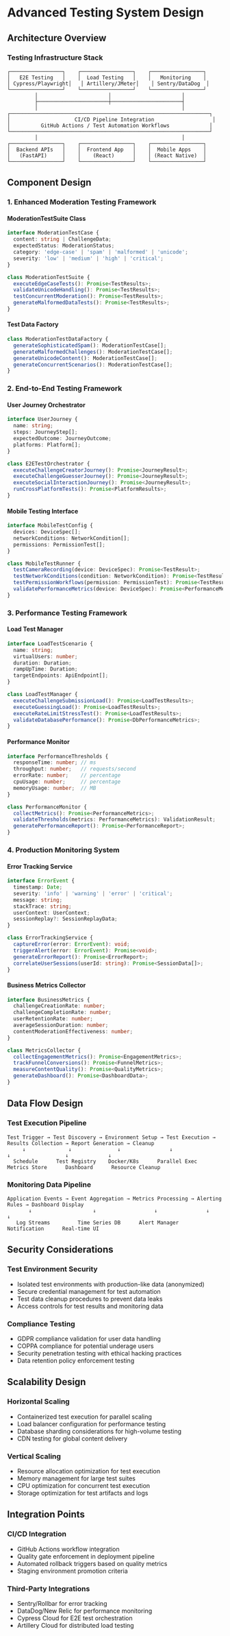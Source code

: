 # Advanced Testing System Design

## Architecture Overview

### Testing Infrastructure Stack
```
┌─────────────────┐    ┌─────────────────┐    ┌─────────────────┐
│   E2E Testing   │    │  Load Testing   │    │   Monitoring    │
│ Cypress/Playwright│   │ Artillery/JMeter│    │ Sentry/DataDog  │
└─────────────────┘    └─────────────────┘    └─────────────────┘
         │                       │                       │
         ├───────────────────────┼───────────────────────┤
         │                                               │
┌─────────────────────────────────────────────────────────────────┐
│                     CI/CD Pipeline Integration                   │
│          GitHub Actions / Test Automation Workflows             │
└─────────────────────────────────────────────────────────────────┘
         │                                               │
┌─────────────────┐    ┌─────────────────┐    ┌─────────────────┐
│  Backend APIs   │    │  Frontend App   │    │  Mobile Apps    │
│   (FastAPI)     │    │    (React)      │    │ (React Native)  │
└─────────────────┘    └─────────────────┘    └─────────────────┘
```

## Component Design

### 1. Enhanced Moderation Testing Framework

#### ModerationTestSuite Class
```typescript
interface ModerationTestCase {
  content: string | ChallengeData;
  expectedStatus: ModerationStatus;
  category: 'edge-case' | 'spam' | 'malformed' | 'unicode';
  severity: 'low' | 'medium' | 'high' | 'critical';
}

class ModerationTestSuite {
  executeEdgeCaseTests(): Promise<TestResults>;
  validateUnicodeHandling(): Promise<TestResults>;
  testConcurrentModeration(): Promise<TestResults>;
  generateMalformedDataTests(): Promise<TestResults>;
}
```

#### Test Data Factory
```typescript
class ModerationTestDataFactory {
  generateSophisticatedSpam(): ModerationTestCase[];
  generateMalformedChallenges(): ModerationTestCase[];
  generateUnicodeContent(): ModerationTestCase[];
  generateConcurrentScenarios(): ModerationTestCase[];
}
```

### 2. End-to-End Testing Framework

#### User Journey Orchestrator
```typescript
interface UserJourney {
  name: string;
  steps: JourneyStep[];
  expectedOutcome: JourneyOutcome;
  platforms: Platform[];
}

class E2ETestOrchestrator {
  executeChallengeCreatorJourney(): Promise<JourneyResult>;
  executeChallengeGuesserJourney(): Promise<JourneyResult>;
  executeSocialInteractionJourney(): Promise<JourneyResult>;
  runCrossPlatformTests(): Promise<PlatformResults>;
}
```

#### Mobile Testing Interface
```typescript
interface MobileTestConfig {
  devices: DeviceSpec[];
  networkConditions: NetworkCondition[];
  permissions: PermissionTest[];
}

class MobileTestRunner {
  testCameraRecording(device: DeviceSpec): Promise<TestResult>;
  testNetworkConditions(condition: NetworkCondition): Promise<TestResult>;
  testPermissionWorkflows(permission: PermissionTest): Promise<TestResult>;
  validatePerformanceMetrics(device: DeviceSpec): Promise<PerformanceMetrics>;
}
```

### 3. Performance Testing Framework

#### Load Test Manager
```typescript
interface LoadTestScenario {
  name: string;
  virtualUsers: number;
  duration: Duration;
  rampUpTime: Duration;
  targetEndpoints: ApiEndpoint[];
}

class LoadTestManager {
  executeChallengeSubmissionLoad(): Promise<LoadTestResults>;
  executeGuessingLoad(): Promise<LoadTestResults>;
  executeRateLimitStressTest(): Promise<LoadTestResults>;
  validateDatabasePerformance(): Promise<DbPerformanceMetrics>;
}
```

#### Performance Monitor
```typescript
interface PerformanceThresholds {
  responseTime: number; // ms
  throughput: number;   // requests/second
  errorRate: number;    // percentage
  cpuUsage: number;     // percentage
  memoryUsage: number;  // MB
}

class PerformanceMonitor {
  collectMetrics(): Promise<PerformanceMetrics>;
  validateThresholds(metrics: PerformanceMetrics): ValidationResult;
  generatePerformanceReport(): Promise<PerformanceReport>;
}
```

### 4. Production Monitoring System

#### Error Tracking Service
```typescript
interface ErrorEvent {
  timestamp: Date;
  severity: 'info' | 'warning' | 'error' | 'critical';
  message: string;
  stackTrace: string;
  userContext: UserContext;
  sessionReplay?: SessionReplayData;
}

class ErrorTrackingService {
  captureError(error: ErrorEvent): void;
  triggerAlert(error: ErrorEvent): Promise<void>;
  generateErrorReport(): Promise<ErrorReport>;
  correlateUserSessions(userId: string): Promise<SessionData[]>;
}
```

#### Business Metrics Collector
```typescript
interface BusinessMetrics {
  challengeCreationRate: number;
  challengeCompletionRate: number;
  userRetentionRate: number;
  averageSessionDuration: number;
  contentModerationEffectiveness: number;
}

class MetricsCollector {
  collectEngagementMetrics(): Promise<EngagementMetrics>;
  trackFunnelConversions(): Promise<FunnelMetrics>;
  measureContentQuality(): Promise<QualityMetrics>;
  generateDashboard(): Promise<DashboardData>;
}
```

## Data Flow Design

### Test Execution Pipeline
```
Test Trigger → Test Discovery → Environment Setup → Test Execution → Results Collection → Report Generation → Cleanup
     ↓              ↓               ↓                ↓                  ↓                  ↓             ↓
  Schedule      Test Registry    Docker/K8s      Parallel Exec      Metrics Store      Dashboard      Resource Cleanup
```

### Monitoring Data Pipeline  
```
Application Events → Event Aggregation → Metrics Processing → Alerting Rules → Dashboard Display
       ↓                    ↓                   ↓                ↓               ↓
   Log Streams         Time Series DB      Alert Manager     Notification      Real-time UI
```

## Security Considerations

### Test Environment Security
- Isolated test environments with production-like data (anonymized)
- Secure credential management for test automation
- Test data cleanup procedures to prevent data leaks
- Access controls for test results and monitoring data

### Compliance Testing
- GDPR compliance validation for user data handling
- COPPA compliance for potential underage users  
- Security penetration testing with ethical hacking practices
- Data retention policy enforcement testing

## Scalability Design

### Horizontal Scaling
- Containerized test execution for parallel scaling
- Load balancer configuration for performance testing
- Database sharding considerations for high-volume testing
- CDN testing for global content delivery

### Vertical Scaling  
- Resource allocation optimization for test execution
- Memory management for large test suites
- CPU optimization for concurrent test execution
- Storage optimization for test artifacts and logs

## Integration Points

### CI/CD Integration
- GitHub Actions workflow integration
- Quality gate enforcement in deployment pipeline  
- Automated rollback triggers based on quality metrics
- Staging environment promotion criteria

### Third-Party Integrations
- Sentry/Rollbar for error tracking
- DataDog/New Relic for performance monitoring
- Cypress Cloud for E2E test orchestration
- Artillery Cloud for distributed load testing
